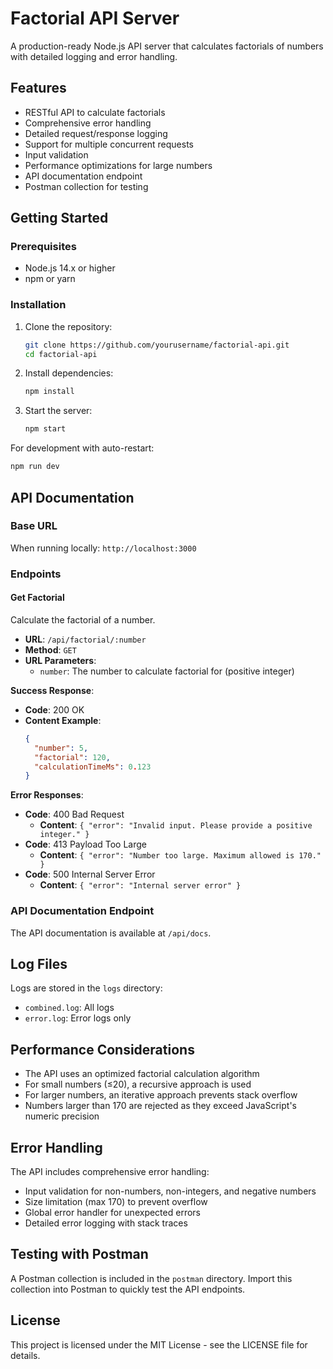 # Factorial API Server

A production-ready Node.js API server that calculates factorials of numbers with detailed logging and error handling.

## Features

- RESTful API to calculate factorials
- Comprehensive error handling
- Detailed request/response logging
- Support for multiple concurrent requests
- Input validation
- Performance optimizations for large numbers
- API documentation endpoint
- Postman collection for testing

## Getting Started

### Prerequisites

- Node.js 14.x or higher
- npm or yarn

### Installation

1. Clone the repository:
   ```bash
   git clone https://github.com/yourusername/factorial-api.git
   cd factorial-api
   ```

2. Install dependencies:
   ```bash
   npm install
   ```

3. Start the server:
   ```bash
   npm start
   ```

For development with auto-restart:
```bash
npm run dev
```

## API Documentation

### Base URL

When running locally: `http://localhost:3000`

### Endpoints

#### Get Factorial

Calculate the factorial of a number.

- **URL**: `/api/factorial/:number`
- **Method**: `GET`
- **URL Parameters**: 
  - `number`: The number to calculate factorial for (positive integer)

**Success Response**:
- **Code**: 200 OK
- **Content Example**:
  ```json
  {
    "number": 5,
    "factorial": 120,
    "calculationTimeMs": 0.123
  }
  ```

**Error Responses**:
- **Code**: 400 Bad Request
  - **Content**: `{ "error": "Invalid input. Please provide a positive integer." }`
- **Code**: 413 Payload Too Large
  - **Content**: `{ "error": "Number too large. Maximum allowed is 170." }`
- **Code**: 500 Internal Server Error
  - **Content**: `{ "error": "Internal server error" }`

### API Documentation Endpoint

The API documentation is available at `/api/docs`.

## Log Files

Logs are stored in the `logs` directory:
- `combined.log`: All logs
- `error.log`: Error logs only

## Performance Considerations

- The API uses an optimized factorial calculation algorithm
- For small numbers (≤20), a recursive approach is used
- For larger numbers, an iterative approach prevents stack overflow
- Numbers larger than 170 are rejected as they exceed JavaScript's numeric precision

## Error Handling

The API includes comprehensive error handling:
- Input validation for non-numbers, non-integers, and negative numbers
- Size limitation (max 170) to prevent overflow
- Global error handler for unexpected errors
- Detailed error logging with stack traces

## Testing with Postman

A Postman collection is included in the `postman` directory. Import this collection into Postman to quickly test the API endpoints.

## License

This project is licensed under the MIT License - see the LICENSE file for details.